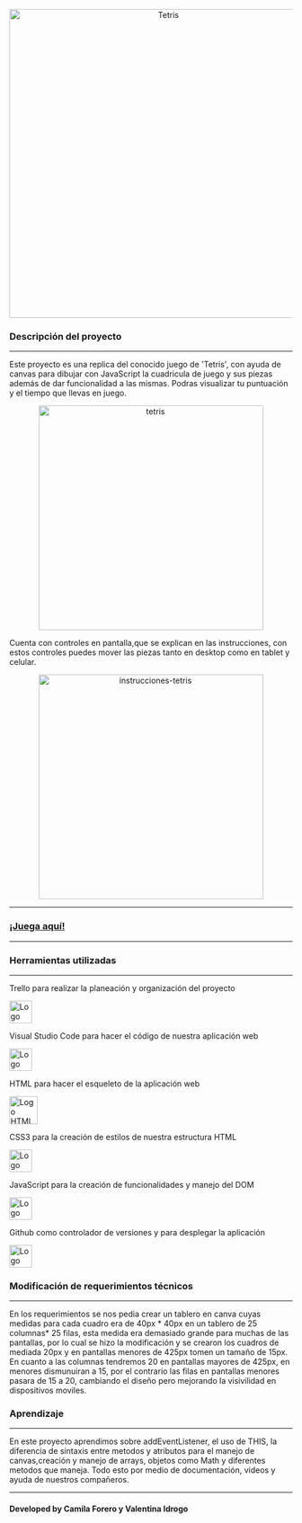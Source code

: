<p align="center">
<img width="550px"src="https://user-images.githubusercontent.com/86115727/203105885-0067de60-651e-4f2e-a928-79d6c26a96fd.png" alt="Tetris">
</p>
<h3>Descripción del proyecto</h3>
<hr>
Este proyecto es una replica del conocido juego de 'Tetris', con ayuda de canvas para dibujar con JavaScript la cuadricula de juego y sus piezas además de dar funcionalidad a las mismas. 
Podras visualizar tu puntuación y el tiempo que llevas en juego.
<p align="center">
<img width="400px" src="https://user-images.githubusercontent.com/86115727/203182738-099e1758-674e-411e-9266-1430ea1ceff6.png" alt="tetris">
</p>
Cuenta con controles en pantalla,que se explican en las instrucciones, con estos controles puedes mover las piezas tanto en desktop como en tablet y celular.
<p align="center">
<img width="400px" src="https://user-images.githubusercontent.com/86115727/203118055-f8980639-c710-4c16-901e-ceb6d0cebdf6.png" alt="instrucciones-tetris">
</p>
<hr>
<a href="https://camilaforer.github.io/Tetris/"><h3>¡Juega aquí!</h3></a>
<hr>
<h3>Herramientas utilizadas</h3>
<hr>
<p>Trello para realizar la planeación y organización del proyecto</p><img width="40px"src="https://user-images.githubusercontent.com/86115727/199334676-02ff98e0-5f82-4ee3-920c-8a40e748cabb.png" alt="Logo Trello">
<p>Visual Studio Code para hacer el código de nuestra aplicación web</p> <img width="40px"src="https://user-images.githubusercontent.com/86115727/199334189-d07ad5bf-3384-4dc6-82ba-0f39bf80ed82.png" alt="Logo Visual studio code">
<p>HTML para hacer el esqueleto de la aplicación web</p><img width="50px"src="https://user-images.githubusercontent.com/86115727/199336949-54a76e7b-1462-4a27-81cb-6fa9c1514cc2.png" alt="Logo HTML5">
<p>CSS3 para la creación de estilos de nuestra estructura HTML</p><img width="40px"src="https://user-images.githubusercontent.com/86115727/199334947-3019f26d-56a9-400c-b8c3-ef92b4a94faa.png" alt="Logo CSS3">
<p>JavaScript para la creación de funcionalidades y manejo del DOM</p><img width="40px"src="https://user-images.githubusercontent.com/86115727/203124599-51b43814-7080-40c4-b9da-74c695eeac55.png" alt="Logo JS">
<p>Github como controlador de versiones y para desplegar la aplicación</p><img width="40px"src="https://user-images.githubusercontent.com/86115727/199336699-67593444-6d17-4c33-b313-99b09181887b.png" alt="Logo Github">
<h3>Modificación de requerimientos técnicos</h3>
<hr>
En los requerimientos se nos pedia crear un tablero en canva cuyas medidas para cada cuadro era de 40px * 40px en un tablero de 25 columnas* 25 filas, esta medida era demasiado grande para muchas de las pantallas, por lo cual se hizo la modificación y se crearon los cuadros de mediada 20px y en pantallas menores de 425px tomen un tamaño de 15px. 
En cuanto a las columnas tendremos 20 en pantallas mayores de 425px, en menores dismunuiran a 15, por el contrario las filas en pantallas menores pasara de 15 a 20, cambiando el diseño pero mejorando la visivilidad en dispositivos moviles. 
<h3>Aprendizaje</h3>
<hr>
En este proyecto aprendimos sobre addEventListener, el uso de THIS, la diferencia de sintaxis entre metodos y atributos para el manejo de canvas,creación y manejo de arrays, objetos como Math y diferentes metodos que maneja. Todo esto por medio de documentación, videos y ayuda de nuestros compañeros.
<hr>
<h4>Developed by Camila Forero y Valentina Idrogo</h4>
